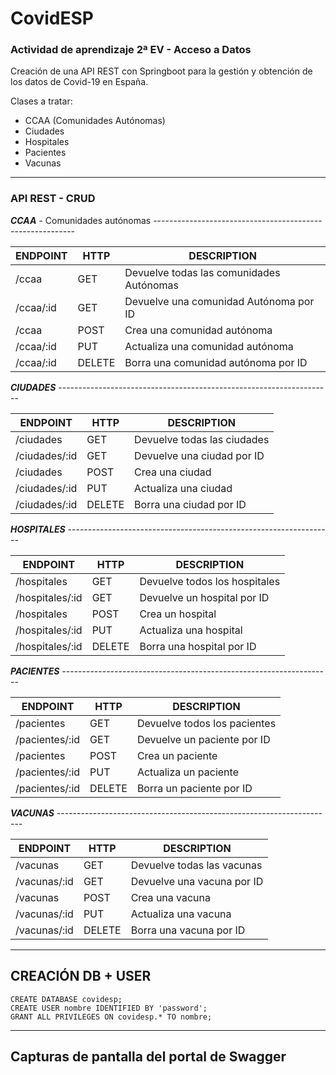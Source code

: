 # CovidESP
### Actividad de aprendizaje 2ª EV - Acceso a Datos
Creación de una API REST con Springboot para la gestión y obtención de los datos de 
Covid-19 en España.

Clases a tratar:

- CCAA (Comunidades Autónomas)
- Ciudades
- Hospitales
- Pacientes
- Vacunas


---

### API REST - CRUD

***CCAA*** - Comunidades autónomas ---------------------------------------------------------- 

| ENDPOINT | HTTP | DESCRIPTION |
| --- | --- | --- | 
| /ccaa | GET | Devuelve todas las comunidades Autónomas |
| /ccaa/:id | GET | Devuelve una comunidad Autónoma por ID |
| /ccaa | POST | Crea una comunidad autónoma |
| /ccaa/:id | PUT | Actualiza una comunidad autónoma | 
| /ccaa/:id | DELETE | Borra una comunidad autónoma por ID | 


***CIUDADES*** --------------------------------------------------------------------

| ENDPOINT | HTTP | DESCRIPTION |
| --- | --- | --- | 
| /ciudades | GET | Devuelve todas las ciudades |
| /ciudades/:id | GET | Devuelve una ciudad por ID |
| /ciudades | POST | Crea una ciudad |
| /ciudades/:id | PUT | Actualiza una ciudad | 
| /ciudades/:id | DELETE | Borra una ciudad por ID| 



***HOSPITALES*** ------------------------------------------------------------------

| ENDPOINT | HTTP | DESCRIPTION |
| --- | --- | --- | 
| /hospitales | GET | Devuelve todos los hospitales |
| /hospitales/:id | GET | Devuelve un hospital por ID |
| /hospitales | POST | Crea un hospital |
| /hospitales/:id | PUT | Actualiza una hospital | 
| /hospitales/:id | DELETE | Borra una hospital por ID | 



***PACIENTES*** -------------------------------------------------------------------

| ENDPOINT | HTTP | DESCRIPTION |
| --- | --- | --- | 
| /pacientes | GET | Devuelve todos los pacientes |
| /pacientes/:id | GET | Devuelve un paciente por ID |
| /pacientes | POST | Crea un paciente |
| /pacientes/:id | PUT | Actualiza un paciente | 
| /pacientes/:id | DELETE | Borra un paciente por ID | 



***VACUNAS*** ---------------------------------------------------------------------

| ENDPOINT | HTTP | DESCRIPTION |
| --- | --- | --- | 
| /vacunas | GET | Devuelve todas las vacunas |
| /vacunas/:id | GET | Devuelve una vacuna por ID |
| /vacunas | POST | Crea una vacuna |
| /vacunas/:id | PUT | Actualiza una vacuna | 
| /vacunas/:id | DELETE | Borra una vacuna por ID | 

---

## CREACIÓN DB + USER

~~~
CREATE DATABASE covidesp;
CREATE USER nombre IDENTIFIED BY 'password';
GRANT ALL PRIVILEGES ON covidesp.* TO nombre;
~~~

---

## Capturas de pantalla del portal de Swagger
